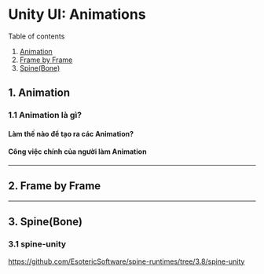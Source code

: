 # Unity UI: Animations

Table of contents
1. [Animation](#1-Animation)
2. [Frame by Frame](#2-Frame-by-Frame)
3. [Spine(Bone)](#3-Spine(Bone))

## 1. Animation
### 1.1 Animation là gì?
#### Làm thế nào để tạo ra các Animation?
#### Công việc chính của người làm Animation
---

## 2. Frame by Frame


---

## 3. Spine(Bone)


### 3.1 spine-unity
https://github.com/EsotericSoftware/spine-runtimes/tree/3.8/spine-unity

